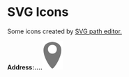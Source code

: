 # SVG Icons
Some icons created by <a href='https://yqnn.github.io/svg-path-editor/' target="_blank" rel="noopener noreferrer">SVG path editor.</a>
<br>
<!-- address -->
<strong>Address:....<strong><img src="https://github.com/kubiksk8ter/SVG_Icons/blob/main/SVG-address.svg">

